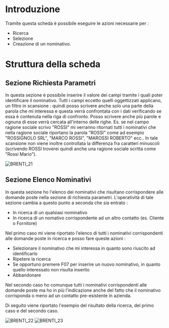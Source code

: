 # Introduzione
Tramite questa scheda è possibile eseguire le azioni necessarie per : 
* Ricerca
* Selezione
* Creazione
di un nominativo.

# Struttura della scheda

## Sezione Richiesta Parametri
In questa sezione è possibile inserire il valore dei campi tramite i quali poter identificare il nominativo. Tutti i campi eccetto quelli oggettizzati applicano, un filtro in scansione :  quindi posso scrivere anche solo una parte della parola che mi interessa e questa verrà confrontata con i dati verificando se essa è contenuta nella riga di confronto. Posso scrivere anche più parole e ognuna di esse verrà cercata all'interno delle righe. Es. se nel campo ragione sociale scrivo "ROSSI" mi verranno ritornati tutti i nominativi che nella ragione sociale riportano la parola "ROSSI" come ad esempio "ROSSIGNOLO SRL", "MARCO ROSSI", "MAROSSI ROBERTO" ecc..
In tale scansione non viene inoltre controllata la differenza fra caratteri minuscoli (scrivendo ROSSI troverei quindi anche una ragione sociale scritta come "Rossi Mario").

![BRENTI_21](http://localhost:3000/immagini/MBDOC_SCH-CN_RNOM/BRENTI_21.png)
## Sezione Elenco Nominativi
In questa sezione ho l'elenco dei nominativi che risultano corrispondere alle domande poste nella sezione di richiesta parametri. L'operatività di tale sezione cambia a questo punto a seconda che sia entrato : 
* In ricerca di un qualsiasi nominativo
* In ricerca di un nomativo corrispondente ad un altro contatto (es. Cliente o Fornitore)

Nel primo caso mi viene riportato l'elenco di tutti i nominativi corrispondenti alle domande poste in ricerca e posso fare queste azioni : 
* Selezionare il nominativo che mi interessa in quanto sono riuscito ad identificarlo
* Ripetere la ricerca
* Se opportuno premere F07 per inserire un nuovo nominativo, in quanto quello interessato non risulta inserito
* Abbandonare

Nel secondo caso ho comunque tutti i nominativi corrispondenti alle domande poste ma ho in più l'indicazione anche del fatto che il nominativo corrisponda o meno ad un contatto pre-esistente in azienda.

Di seguito viene riportato l'esempio del risultato della ricerca, del primo caso e del secondo caso.

![BRENTI_22](http://localhost:3000/immagini/MBDOC_SCH-CN_RNOM/BRENTI_22.png)
![BRENTI_23](http://localhost:3000/immagini/MBDOC_SCH-CN_RNOM/BRENTI_23.png)

